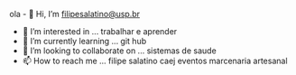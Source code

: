 ola - 👋 Hi, I’m filipesalatino@usp.br
- 👀 I’m interested in ... trabalhar e aprender
- 🌱 I’m currently learning ... git hub
- 💞️ I’m looking to collaborate on ... sistemas de saude 
- 📫 How to reach me ... filipe salatino caej eventos marcenaria artesanal

<!---
FILILIFE/FILILIFE is a ✨ special ✨ repository because its `README.md` (this file) appears on your GitHub profile.
You can click the Preview link to take a look at your changes.
--->
